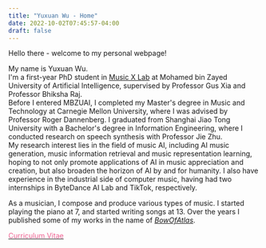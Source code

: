```yaml
---
title: "Yuxuan Wu - Home"
date: 2022-10-02T07:45:57-04:00
draft: false
---
```



Hello there - welcome to my personal webpage!

My name is Yuxuan Wu.  
I'm a first-year PhD student in [Music X Lab](http://www.musicxlab.com/#/) at Mohamed bin Zayed University of Artificial Intelligence, supervised by Professor Gus Xia and Professor Bhiksha Raj.  
Before I entered MBZUAI, I completed my Master's degree in Music and Technology at Carnegie Mellon University, where I was advised by Professor Roger Dannenberg. I graduated from Shanghai Jiao Tong University with a Bachelor's degree in Information Engineering, where I conducted research on speech synthesis with Professor Jie Zhu.  
My research interest lies in the field of music AI, including AI music generation, music information retrieval and music representation learning, hoping to not only promote applications of AI in music appreciation and creation, but also broaden the horizon of AI by and for humanity. I also have experience in the industrial side of computer music, having had two internships in ByteDance AI Lab and TikTok, respectively.

<!-- I'm a second-year master student majoring in Music and Technology at Carnegie Mellon University. -->
<!-- My advisor is Professor [Roger Dannenberg](http://www.cs.cmu.edu/~rbd/). -->
<!-- Before I entered CMU, I completed my Bachelor's degree in information engineering in Shanghai Jiao Tong University, where I conducted research on speech synthesis with Professor [Jie Zhu](https://ee.sjtu.edu.cn/FacultyDetail.aspx?id=47&infoid=66&flag=66).  -->
<!-- I've had two internships in industry, both related to music generaton, at SA and SAMI team in ByteDance respectively. -->
<!-- My research interest lies in the field of computer music, including AI music generation, music information retrieval and music representation learning, hoping to not only promote applications of AI in music appreciation and creation, but also broaden the horizon of AI by and for humanity. -->
<!-- Currently I'm working on analysing and predicting the composing techniques of pop piano accompaniment, hoping that it can help improve modelling the underlying structures in polyphonic music. -->

As a musician, I compose and produce various types of music. I started playing the piano at 7, and started writing songs at 13. Over the years I published some of my works in the name of [*BowOfAtlas*](./music/#bowofatlas).


<!--
I'm an senior student in Shanghai Jiao Tong University majoring in Information Engineering, and also a musician. Deeply interested in music technology research and musichology, I'm planning to pursue a postgrad degree in a related field. My graduation project focuses on the smoothing technology when joining TTS and recorded vocals, under the guidance of Prof. Jie Zhu. Since July 2019 I've been a research intern of the MIR Lab of Fudan University led by Prof. Wei Li, where I completed a project about vocal register recognition. Currently I'm a intern of AI Lab, Bytedance at Shanghai focusing on music research and production.

If you're interested, you can view some of my music works in the name of BowOfAtlas on Apple Music: https://music.apple.com/cn/artist/bowofatlas/1474860092 or Netease Music: https://music.163.com/#/artist?id=1131005. I'm also happy to show some other works such as unpublished ones in personal contact.

By the way I'm proud to stand as a MtF. As I got some vital help and care from those in China when I was frustrated and confused the most, I pay attention to and am willing to attend LGBTQ+ nonprofit organizations because millions of brothers and sisters are still there in need, and that we should stand together to make the world a more diverse and colorful place.
-->

<a href="./cv/Yuxuan_Wu_CV_20231107.pdf"><font color=#f06292>Curriculum Vitae</font></a>
